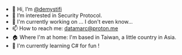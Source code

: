 - 👋 Hi, I’m [@demystifi](https://substack.com/@demystifi/)
- 👀 I’m interested in Security Protocol.
- 🔭 I'm currently working on ... I don't even know...
- 📫 How to reach me: datamarc@proton.me
- 🏠 Where I'm at home: I'm based in Taiwan, a little country in Asia.
- 🌱 I'm currently learning C# for fun !

  
<!---
MLiserb/MLiserb is a ✨ special ✨ repository because its `README.md` (this file) appears on your GitHub profile.
You can click the Preview link to take a look at your changes.
--->
